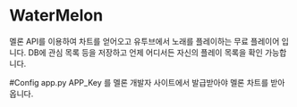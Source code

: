 # WaterMelon
멜론 API를 이용하여 차트를 얻어오고 유투브에서 노래를 플레이하는
무료 플레이어 입니다. DB에 관심 목록 등을 저장하고 언제 어디서든
자신의 플레이 목록을 확인 가능합니다.

#Config
app.py
APP_Key 를 멜론 개발자 사이트에서 발급받아야 멜론 차트를 받아옵니다.
